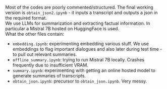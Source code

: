 Most of the codes are poorly commented/structured. The final working version is `obtain_json2.ipynb` - it inputs a transcript and outputs a json in the required  format.  
We use LLMs for summarization and extracting factual information. In particular a Mistral 7B hosted on HuggingFace is used.  
What the other files contain:
- `embedding.ipynb`: experimenting embedding various stuff. We use embeddings to flag important dialogues and also later during test time - to pull out relevant summaries.
- `offline_summary.ipynb`: trying to run Mistral 7B locally. Crashes frequently due to insufficient VRAM.
- `summary.ipynb`: experimenting with getting an online hosted model to generate summaries of transcripts.
- `obtain_json.ipynb`: precursor to `obtain_json.ipynb`. Very messy.
